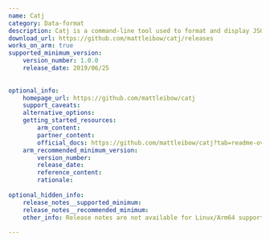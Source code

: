 ```yaml
---
name: Catj
category: Data-format
description: Catj is a command-line tool used to format and display JSON data in a human-readable, structured format.
download_url: https://github.com/mattleibow/catj/releases
works_on_arm: true
supported_minimum_version:
    version_number: 1.0.0
    release_date: 2019/06/25
 
 
optional_info:
    homepage_url: https://github.com/mattleibow/catj
    support_caveats:
    alternative_options:
    getting_started_resources:
        arm_content:
        partner_content:
        official_docs: https://github.com/mattleibow/catj?tab=readme-ov-file#install
    arm_recommended_minimum_version:
        version_number:
        release_date:
        reference_content:
        rationale:
 
optional_hidden_info:
    release_notes__supported_minimum:
    release_notes__recommended_minimum:
    other_info: Release notes are not available for Linux/Arm64 support. v1.0.0 has been successfully installed on the Neoverse N1 which is also the least available version of Catj.
 
---
```

